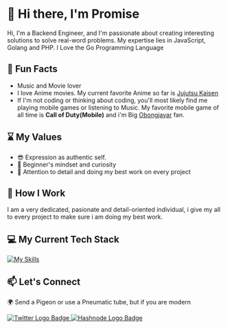 #  👋 Hi there, I'm Promise

Hi, I'm a Backend Engineer, and I'm passionate about creating interesting solutions to solve real-word problems. My expertise lies in JavaScript, Golang and PHP. I Love the Go Programming Language


## 📖 Fun Facts

- Music and Movie lover
- I love Anime movies. My current favorite Anime so far is [Jujutsu Kaisen](https://www.imdb.com/title/tt12343534/)
- If I'm not coding or thinking about coding, you'll most likely find me playing mobile games or listening to Music. My favorite mobile game of all time is **Call of Duty(Mobile)** and i'm Big [Obongjayar](https://open.spotify.com/artist/6l7R1jntPahGxwJt7Tky8h?autoplay=true) fan.


## ⌛ My Values

- 😎 Expression as authentic self.
- 📙 Beginner's mindset and curiosity
- 🔭 Attention to detail and doing my best work on every project

## 💼 How I Work

I am a very dedicated, pasionate and detail-oriented individual, i give my all to every project to make sure i am doing my best work.


## 💻 My Current Tech Stack

[![My Skills](https://skillicons.dev/icons?i=js,go,php,css,docker,mongodb,mysql,postgres,linux,&theme=dark)](https://skillicons.dev)


## 📫 Let's Connect


🌍 Send a Pigeon or use a Pneumatic tube, but if you are modern

<a href="https://twitter.com/mrpromisefemi">
  <img
      src="https://img.shields.io/badge/Twitter-1DA1F2?style=for-the-badge&logo=twitter&logoColor=white"
      alt="Twitter Logo Badge" />
</a>

<a href="https://www.linkedin.com/in/promisefemi/">
  <img
      src="https://img.shields.io/badge/linkedin-2962FF?style=for-the-badge&logo=hashnode&logoColor=white"
      alt="Hashnode Logo Badge"/>
</a>
 

